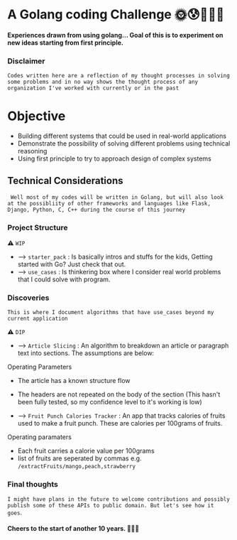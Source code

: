 # A Golang coding Challenge 🌞😰👷🏾‍♂️

#### Experiences drawn from using golang... Goal of this is to experiment on new ideas starting from first principle.

### Disclaimer
`Codes written here are a reflection of my thought processes in solving some problems and in no way shows the thought process of any organization I've worked with currently or in the past`

# Objective 

* Building different systems that could be used in real-world applications
* Demonstrate the possibility of solving different problems using technical reasoning 
* Using first principle to try to approach design of complex systems


## Technical Considerations

` Well most of my codes will be written in Golang, but will also look at the possibliity of other frameworks and languages like Flask, Django, Python, C, C++ during the course of this journey`

### Project Structure  

⚠️ `WIP`

* --> `starter_pack` : Is basically intros and stuffs for the kids, Getting started with Go? Just check that out.
* --> `use_cases` : Is thinkering box where I consider real world problems that I could solve with program.


### Discoveries 

`This is where I document algorithms that have use_cases beyond my current application`

⚠️ `DIP`

* --> `Article Slicing` : An algorithm to breakdown an article or paragraph text into sections. The assumptions are below:

Operating Parameters
* The article has a known structure flow
* The headers are not repeated on the body of the section (This hasn't been fully tested, so my confidence level to it's working is low)

* --> `Fruit Punch Calories Tracker` : An app that tracks calories of fruits used to make a fruit punch. These are calories per 100grams of fruits.

Operating paramaters
* Each fruit carries a calorie value per 100grams 
* list of fruits are seperated by commas e.g. `/extractFruits/mango,peach,strawberry`


### Final thoughts 

` I might have plans in the future to welcome contributions and possibly publish some of these APIs to public domain. But let's see how it goes `.


#### Cheers to the start of another 10 years. 🍾🎉🥳

